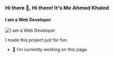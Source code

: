 ### Hi there 👋, Hi there! It's Me Ahmed Khaled
#### I am a Web Developer
![I am a Web Developer](https://scontent.fjsr13-1.fna.fbcdn.net/v/t39.30808-6/232288750_609147430072261_7599219647898750353_n.jpg?_nc_cat=104&ccb=1-7&_nc_sid=cc71e4&_nc_eui2=AeH-AgDCSFeeuYockP-PMcznaYEHFud3qbppgQcW53epur6dGEtfYodf3Sy28eiducajZ00MHwspJqEy8F4x4_tr&_nc_ohc=Rldn-LmZRJMQ7kNvgHcGJEv&_nc_ht=scontent.fjsr13-1.fna&_nc_gid=AK9moo_of5iLe-aQKzRECPN&oh=00_AYDx5STqXmpWaMR4yEwQ7QlbSjuLVqQr95e_mGltO_XU9g&oe=67097D76)

I made this project just for fun.

- 🔭 I’m currently working on this page. 




